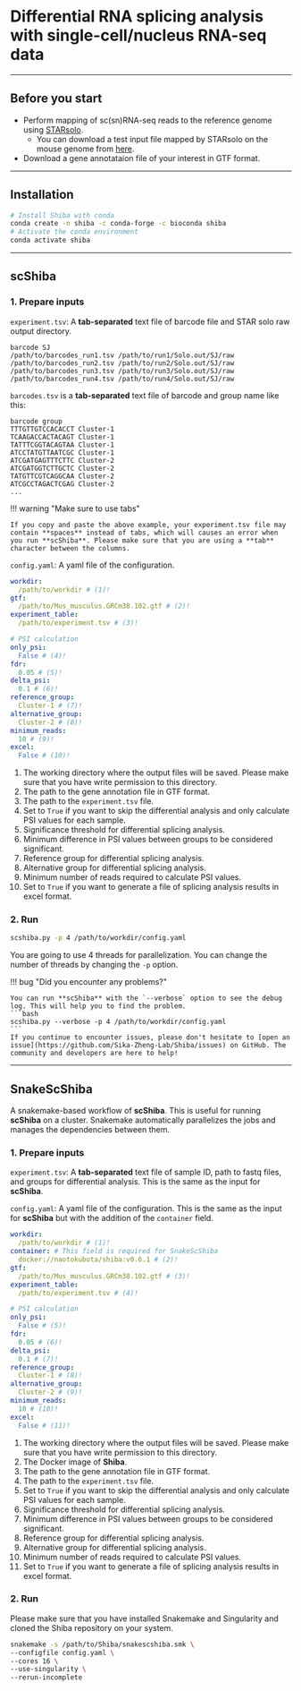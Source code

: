 # Differential RNA splicing analysis with single-cell/nucleus RNA-seq data

---

## Before you start

- Perform mapping of sc(sn)RNA-seq reads to the reference genome using [STARsolo](https://github.com/alexdobin/STAR/blob/master/docs/STARsolo.md).
    - You can download a test input file mapped by STARsolo on the mouse genome from [here](https://zenodo.org/records/14976391).
- Download a gene annotataion file of your interest in GTF format.

---

## Installation

``` bash
# Install Shiba with conda
conda create -n shiba -c conda-forge -c bioconda shiba
# Activate the conda environment
conda activate shiba
```

---

## scShiba

### 1. Prepare inputs

`experiment.tsv`: A **tab-separated** text file of barcode file and STAR solo raw output directory.

``` text
barcode SJ
/path/to/barcodes_run1.tsv /path/to/run1/Solo.out/SJ/raw
/path/to/barcodes_run2.tsv /path/to/run2/Solo.out/SJ/raw
/path/to/barcodes_run3.tsv /path/to/run3/Solo.out/SJ/raw
/path/to/barcodes_run4.tsv /path/to/run4/Solo.out/SJ/raw
```

`barcodes.tsv` is a **tab-separated** text file of barcode and group name like this:

``` text
barcode group
TTTGTTGTCCACACCT Cluster-1
TCAAGACCACTACAGT Cluster-1
TATTTCGGTACAGTAA Cluster-1
ATCCTATGTTAATCGC Cluster-1
ATCGATGAGTTTCTTC Cluster-2
ATCGATGGTCTTGCTC Cluster-2
TATGTTCGTCAGGCAA Cluster-2
ATCGCCTAGACTCGAG Cluster-2
...
```

!!! warning "Make sure to use tabs"

    If you copy and paste the above example, your experiment.tsv file may contain **spaces** instead of tabs, which will causes an error when you run **scShiba**. Please make sure that you are using a **tab** character between the columns.

`config.yaml`: A yaml file of the configuration.

``` yaml
workdir:
  /path/to/workdir # (1)!
gtf:
  /path/to/Mus_musculus.GRCm38.102.gtf # (2)!
experiment_table:
  /path/to/experiment.tsv # (3)!

# PSI calculation
only_psi:
  False # (4)!
fdr:
  0.05 # (5)!
delta_psi:
  0.1 # (6)!
reference_group:
  Cluster-1 # (7)!
alternative_group:
  Cluster-2 # (8)!
minimum_reads:
  10 # (9)!
excel:
  False # (10)!
```

1. The working directory where the output files will be saved. Please make sure that you have write permission to this directory.
2. The path to the gene annotation file in GTF format.
3. The path to the `experiment.tsv` file.
4. Set to `True` if you want to skip the differential analysis and only calculate PSI values for each sample.
5. Significance threshold for differential splicing analysis.
6. Minimum difference in PSI values between groups to be considered significant.
7. Reference group for differential splicing analysis.
8. Alternative group for differential splicing analysis.
9. Minimum number of reads required to calculate PSI values.
10. Set to `True` if you want to generate a file of splicing analysis results in excel format.

### 2. Run

``` bash
scshiba.py -p 4 /path/to/workdir/config.yaml
```

You are going to use 4 threads for parallelization. You can change the number of threads by changing the `-p` option.

!!! bug "Did you encounter any problems?"

	You can run **scShiba** with the `--verbose` option to see the debug log. This will help you to find the problem.
	```bash
	scshiba.py --verbose -p 4 /path/to/workdir/config.yaml
	```
	If you continue to encounter issues, please don't hesitate to [open an issue](https://github.com/Sika-Zheng-Lab/Shiba/issues) on GitHub. The community and developers are here to help!

---

## SnakeScShiba

A snakemake-based workflow of **scShiba**. This is useful for running **scShiba** on a cluster. Snakemake automatically parallelizes the jobs and manages the dependencies between them.

### 1. Prepare inputs

`experiment.tsv`: A **tab-separated** text file of sample ID, path to fastq files, and groups for differential analysis. This is the same as the input for **scShiba**.

`config.yaml`: A yaml file of the configuration. This is the same as the input for **scShiba** but with the addition of the `container` field.

``` yaml
workdir:
  /path/to/workdir # (1)!
container: # This field is required for SnakeScShiba
  docker://naotokubota/shiba:v0.6.1 # (2)!
gtf:
  /path/to/Mus_musculus.GRCm38.102.gtf # (3)!
experiment_table:
  /path/to/experiment.tsv # (4)!

# PSI calculation
only_psi:
  False # (5)!
fdr:
  0.05 # (6)!
delta_psi:
  0.1 # (7)!
reference_group:
  Cluster-1 # (8)!
alternative_group:
  Cluster-2 # (9)!
minimum_reads:
  10 # (10)!
excel:
  False # (11)!
```

1. The working directory where the output files will be saved. Please make sure that you have write permission to this directory.
2. The Docker image of **Shiba**.
3. The path to the gene annotation file in GTF format.
4. The path to the `experiment.tsv` file.
5. Set to `True` if you want to skip the differential analysis and only calculate PSI values for each sample.
6. Significance threshold for differential splicing analysis.
7. Minimum difference in PSI values between groups to be considered significant.
8. Reference group for differential splicing analysis.
9. Alternative group for differential splicing analysis.
10. Minimum number of reads required to calculate PSI values.
11. Set to `True` if you want to generate a file of splicing analysis results in excel format.

### 2. Run

Please make sure that you have installed Snakemake and Singularity and cloned the Shiba repository on your system.

``` bash
snakemake -s /path/to/Shiba/snakescshiba.smk \
--configfile config.yaml \
--cores 16 \
--use-singularity \
--rerun-incomplete
```
